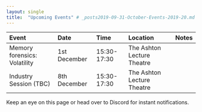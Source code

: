 ```yaml
---
layout: single
title:  "Upcoming Events" # _posts2019-09-31-October-Events-2019-20.md 
---
```


| Event | Date | Time | Location | Notes
|:-----------------|:----------|:-----------|:-----------|:-----------|
| Memory forensics: Volatility | 1st December | 15:30-17:30 | The Ashton Lecture Theatre | |
| Industry Session (TBC) | 8th December | 15:30-17:30 | The Ashton Lecture Theatre | |

Keep an eye on this page or head over to Discord for instant notifications.

